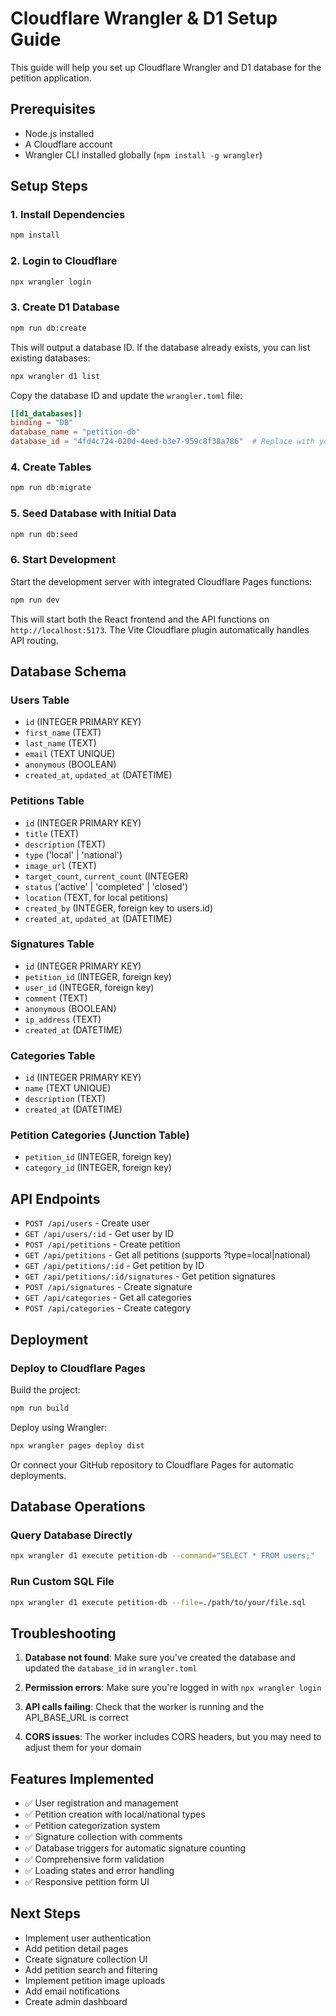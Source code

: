 # Cloudflare Wrangler & D1 Setup Guide

This guide will help you set up Cloudflare Wrangler and D1 database for the petition application.

## Prerequisites

- Node.js installed
- A Cloudflare account
- Wrangler CLI installed globally (`npm install -g wrangler`)

## Setup Steps

### 1. Install Dependencies

```bash
npm install
```

### 2. Login to Cloudflare

```bash
npx wrangler login
```

### 3. Create D1 Database

```bash
npm run db:create
```

This will output a database ID. If the database already exists, you can list existing databases:

```bash
npx wrangler d1 list
```

Copy the database ID and update the `wrangler.toml` file:

```toml
[[d1_databases]]
binding = "DB"
database_name = "petition-db"
database_id = "4fd4c724-020d-4eed-b3e7-959c8f38a786"  # Replace with your actual ID
```

### 4. Create Tables

```bash
npm run db:migrate
```

### 5. Seed Database with Initial Data

```bash
npm run db:seed
```

### 6. Start Development

Start the development server with integrated Cloudflare Pages functions:

```bash
npm run dev
```

This will start both the React frontend and the API functions on `http://localhost:5173`. The Vite Cloudflare plugin automatically handles API routing.

## Database Schema

### Users Table
- `id` (INTEGER PRIMARY KEY)
- `first_name` (TEXT)
- `last_name` (TEXT)
- `email` (TEXT UNIQUE)
- `anonymous` (BOOLEAN)
- `created_at`, `updated_at` (DATETIME)

### Petitions Table
- `id` (INTEGER PRIMARY KEY)
- `title` (TEXT)
- `description` (TEXT)
- `type` ('local' | 'national')
- `image_url` (TEXT)
- `target_count`, `current_count` (INTEGER)
- `status` ('active' | 'completed' | 'closed')
- `location` (TEXT, for local petitions)
- `created_by` (INTEGER, foreign key to users.id)
- `created_at`, `updated_at` (DATETIME)

### Signatures Table
- `id` (INTEGER PRIMARY KEY)
- `petition_id` (INTEGER, foreign key)
- `user_id` (INTEGER, foreign key)
- `comment` (TEXT)
- `anonymous` (BOOLEAN)
- `ip_address` (TEXT)
- `created_at` (DATETIME)

### Categories Table
- `id` (INTEGER PRIMARY KEY)
- `name` (TEXT UNIQUE)
- `description` (TEXT)
- `created_at` (DATETIME)

### Petition Categories (Junction Table)
- `petition_id` (INTEGER, foreign key)
- `category_id` (INTEGER, foreign key)

## API Endpoints

- `POST /api/users` - Create user
- `GET /api/users/:id` - Get user by ID
- `POST /api/petitions` - Create petition
- `GET /api/petitions` - Get all petitions (supports ?type=local|national)
- `GET /api/petitions/:id` - Get petition by ID
- `GET /api/petitions/:id/signatures` - Get petition signatures
- `POST /api/signatures` - Create signature
- `GET /api/categories` - Get all categories
- `POST /api/categories` - Create category

## Deployment

### Deploy to Cloudflare Pages

Build the project:

```bash
npm run build
```

Deploy using Wrangler:

```bash
npx wrangler pages deploy dist
```

Or connect your GitHub repository to Cloudflare Pages for automatic deployments.

## Database Operations

### Query Database Directly

```bash
npx wrangler d1 execute petition-db --command="SELECT * FROM users;"
```

### Run Custom SQL File

```bash
npx wrangler d1 execute petition-db --file=./path/to/your/file.sql
```

## Troubleshooting

1. **Database not found**: Make sure you've created the database and updated the `database_id` in `wrangler.toml`

2. **Permission errors**: Make sure you're logged in with `npx wrangler login`

3. **API calls failing**: Check that the worker is running and the API_BASE_URL is correct

4. **CORS issues**: The worker includes CORS headers, but you may need to adjust them for your domain

## Features Implemented

- ✅ User registration and management
- ✅ Petition creation with local/national types
- ✅ Petition categorization system
- ✅ Signature collection with comments
- ✅ Database triggers for automatic signature counting
- ✅ Comprehensive form validation
- ✅ Loading states and error handling
- ✅ Responsive petition form UI

## Next Steps

- Implement user authentication
- Add petition detail pages
- Create signature collection UI
- Add petition search and filtering
- Implement petition image uploads
- Add email notifications
- Create admin dashboard